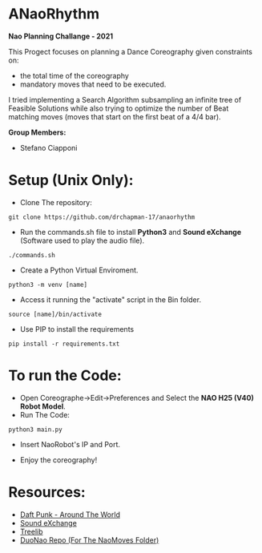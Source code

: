 # ANaoRhythm
**Nao Planning Challange - 2021**

This Progect focuses on planning a Dance Coreography given constraints on:
- the total time of the coreography 
- mandatory moves that need to be executed.

I tried implementing a Search Algorithm subsampling an infinite tree of Feasible Solutions while also trying to optimize the number of Beat matching moves (moves that start on the first beat of a 4/4 bar).

**Group Members:**
- Stefano Ciapponi

# Setup (Unix Only):

- Clone The repository:
```
git clone https://github.com/drchapman-17/anaorhythm
```

- Run the commands.sh file to install **Python3** and **Sound eXchange** (Software used to play the audio file).
```
./commands.sh
```
- Create a Python Virtual Enviroment.
```
python3 -m venv [name]
```
- Access it running the "activate" script in the Bin folder.
```
source [name]/bin/activate
```
- Use PIP to install the requirements
```
pip install -r requirements.txt
```
# To run the Code:
- Open Coreographe->Edit->Preferences and Select the **NAO H25 (V40) Robot Model**.
- Run The Code:
```
python3 main.py
```
- Insert NaoRobot's IP and Port.

- Enjoy the coreography!

# Resources:

- [Daft Punk - Around The World](https://www.youtube.com/watch?v=dwDns8x3Jb4)
- [Sound eXchange](http://sox.sourceforge.net/)
- [Treelib](https://treelib.readthedocs.io/en/latest/)
- [DuoNao Repo (For The NaoMoves Folder)](https://github.com/ProjectsAI/NAO_Planning_Challenge/tree/main/2020-2021/duonao)
